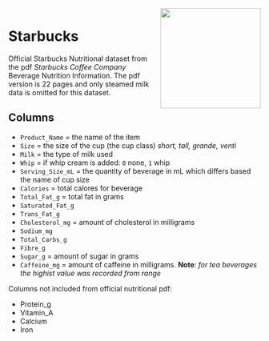 <img align='right' height='200' src="https://user-images.githubusercontent.com/55933131/146823691-4c19c28c-d2ef-46b5-82bc-76923f5c3256.png">

# Starbucks
Official Starbucks Nutritional dataset from the pdf *Starbucks Coffee Company* Beverage Nutrition Information. The pdf version is 22 pages and only steamed milk data is omitted for this dataset.


## Columns
- `Product_Name` = the name of the item
- `Size` = the size of the cup (the cup class) *short, tall, grande, venti*
- `Milk` = the type of milk used
- `Whip` = if whip cream is added: `0` none, `1` whip 
- `Serving_Size_mL` = the quantity of beverage in mL which differs based the name of cup size
- `Calories` = total calores for beverage
- `Total_Fat_g` = total fat in grams
- `Saturated_Fat_g`
- `Trans_Fat_g`
- `Cholesterol_mg` = amount of cholesterol in milligrams
- `Sodium_mg` 
- `Total_Carbs_g`
- `Fibre_g`
- `Sugar_g` = amount of sugar in grams
- `Caffeine_mg` = amount of caffeine in milligrams. **Note**: *for tea beverages the highist value was recorded from range*


Columns not included from official nutritional pdf: 
- Protein_g
- Vitamin_A
- Calcium
- Iron
